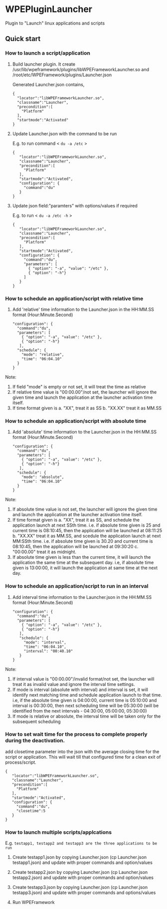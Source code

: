 # WPEPluginLauncher

Plugin to "Launch" linux applications and scripts

## Quick start

### How to launch a script/application

1. Build launcher plugin. It create /usr/lib/wpeframework/plugins/libWPEFrameworkLauncher.so and /root/etc/WPEFramework/plugins/Launcher.json

   Generated Launcher.json contains,
   ```
   {
     "locator":"libWPEFrameworkLauncher.so",
     "classname":"Launcher",
     "precondition":[
       "Platform"
     ],
     "startmode":"Activated"
   }
   ```
 
2. Update Launcher.json with the command to be run
   
   E.g. to run command < `du -a /etc` >
   ```
   {
      "locator":"libWPEFrameworkLauncher.so",
      "classname":"Launcher",
      "precondition":[
        "Platform"
      ],
      "startmode":"Activated",
      "configuration": {
        "command":"du"
      }
   }
   ```

3. Update json field:"paramters" with options/values if required

   E.g. to run < `du -a /etc -h` >
   ```
   {
      "locator":"libWPEFrameworkLauncher.so",
      "classname":"Launcher",
      "precondition":[
        "Platform"
      ],
      "startmode":"Activated",
      "configuration": {
        "command":"du",
        "parameters": [
          { "option": "-a", "value": "/etc" },
          { "option": "-h"}
        ]
      }
   }
   ```

### How to schedule an application/script with relative time

1. Add 'relative' time information to the Launcher.json in the HH:MM.SS format (Hour:Minute.Second)
   ```
   "configuration": {
     "command":"du",
     "parameters": [
       { "option": "-a", "value": "/etc" },
       { "option": "-h"}
      ],
     "schedule": {
       "mode": "relative",
       "time": "06:04.10"
     }
   }
   ```

Note:
1. If field "mode" is empty or not set, it will treat the time as relative
2. If relative time value is "00:00.00"/not set, the launcher will ignore the given time and launch the application at the launcher activation time itself.
3. If time format given is
  a. "XX", treat it as SS
  b. "XX.XX" treat it as MM.SS

### How to schedule an application/script with absolute time

1. Add 'absolute' time information to the Launcher.json in the HH:MM.SS format (Hour:Minute.Second)
   ```
   "configuration": {
     "command":"du",
     "parameters": [
       { "option": "-a", "value": "/etc" },
       { "option": "-h"}
      ],
     "schedule": {
       "mode": "absolute",
       "time": "06:04.10"
     }
   }
   ```

Note:
1. If absolute time value is not set, the launcher will ignore the given time and launch the application at the launcher activation time itself.
2. If time format given is
   a. "XX", treat it as SS, and schedule the application launch at next SSth time. i.e. if absolute time given is 25 and current time is 08:10:45, then the application will be
      launched at 08:11:25
   b. "XX.XX" treat it as MM.SS, and scedule the application launch at next MM:SSth time. i.e. if absolute time given is 30.20 and current time is 08:10:45, then the application will be
      launched at 09:30:20
   c. "00:00.00" treat it as midnight.
3. If absolute time given is less than the current time, it will launch the application the same time at the subsequent day. i.e, if absolute time given is 13:00:00, it will launch
   the application at same time at the next day.

### How to schedule an application/script to run in an interval

1. Add interval time information to the Launcher.json in the HH:MM.SS format (Hour:Minute.Second)
   ```
   "configuration": {
     "command":"du",
     "parameters": [
       { "option": "-a", "value": "/etc" },
       { "option": "-h"}
      ],
      "schedule": {
        "mode": "interval",
        "time": "06:04.10",
        "interval": "00:40.10"
      }
   }
   ```

Note:
1. If interval value is "00:00.00"/invalid format/not set, the launcher will treat it as invalid value and ignore the interval time settings.
2. If mode is interval (absolute with interval) and interval is set, it will identify next matching time and schedule application launch to that time.
   i.e, if the absolute time given is 04:00:00, current time is 05:10:00 and interval is 00:30:00, then next scheduling time will be 05:30:00 (will be identified from the next intervals - 04:30:00, 05:00:00, 05:30:00)
3. If mode is relative or absolute, the interval time will be taken only for the subsequent scheduling

### How to set wait time for the process to complete properly during the deactivation.
  add closetime parameter into the json with the average closing time for the script or application. This will wait till that configured time for a clean exit of process/script.

   ```
   {
      "locator":"libWPEFrameworkLauncher.so",
      "classname":"Launcher",
      "precondition":[
        "Platform"
      ],
      "startmode":"Activated",
      "configuration": {
        "command":"du",
        "closetime":5
      }
   }
   ```
### How to launch multiple scripts/applcations

E.g.
``` testapp1, testapp2 and testapp3 are the three applications to be run ```

1. Create testapp1.json by copying Launcher.json (cp Launcher.json testapp1.json) and update with proper commands and option/values

2. Create testapp2.json by copying Launcher.json (cp Launcher.json testapp2.json) and update with proper commands and option/values

3. Create testapp3.json by copying Launcher.json (cp Launcher.json testapp3.json) and update with proper commands and options/values

4. Run WPEFramework

